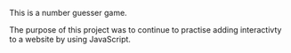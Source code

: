 This is a number guesser game.

The purpose of this project was to continue to practise adding interactivty to a website by using JavaScript. 
